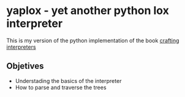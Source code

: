# yaplox - yet another python lox interpreter

This is my version of the python implementation of the book [crafting interpreters](https://craftinginterpreters.com/)

## Objetives

- Understading the basics of the interpreter
- How to parse and traverse the trees


